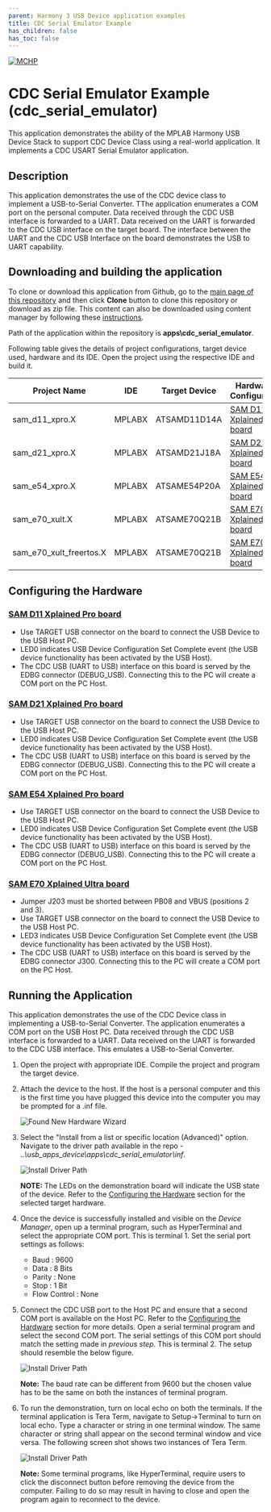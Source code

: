```yaml
---
parent: Harmony 3 USB Device application examples
title: CDC Serial Emulator Example 
has_children: false
has_toc: false
---
```


[![MCHP](https://www.microchip.com/ResourcePackages/Microchip/assets/dist/images/logo.png)](https://www.microchip.com)

# CDC Serial Emulator Example (cdc_serial_emulator)

This application demonstrates the ability of the MPLAB Harmony USB Device Stack to support CDC Device Class using a real-world application. It implements a CDC USART Serial Emulator application. 

## Description

This application demonstrates the use of the CDC device class to implement a USB-to-Serial Converter. TThe application enumerates a COM port on the personal computer. Data received through the CDC USB interface is forwarded to a UART. Data received on the UART is forwarded to the CDC USB interface on the target board. The interface between the UART and the CDC USB Interface on the board demonstrates the USB to UART capability.

## Downloading and building the application

To clone or download this application from Github, go to the [main page of this repository](https://github.com/Microchip-MPLAB-Harmony/usb_apps_device) and then click **Clone** button to clone this repository or download as zip file.
This content can also be downloaded using content manager by following these [instructions](https://github.com/Microchip-MPLAB-Harmony/contentmanager/wiki).

Path of the application within the repository is **apps\cdc_serial_emulator**.

Following table gives the details of project configurations, target device used, hardware and its IDE. Open the project using the respective IDE and build it. 

| Project Name            | IDE    | Target Device   | Hardware / Configuration                       |
| ----------------------- | ------ | --------------- | ---------------------------------------------- |
| sam_d11_xpro.X          | MPLABX | ATSAMD11D14A    | [SAM D11 Xplained Pro board](#config_1)        |
| sam_d21_xpro.X          | MPLABX | ATSAMD21J18A    | [SAM D21 Xplained Pro board](#config_2)        |
| sam_e54_xpro.X          | MPLABX | ATSAME54P20A    | [SAM E54 Xplained Pro board](#config_3)        |
| sam_e70_xult.X          | MPLABX | ATSAME70Q21B    | [SAM E70 Xplained Ultra board](#config_4)      |
| sam_e70_xult_freertos.X | MPLABX | ATSAME70Q21B    | [SAM E70 Xplained Ultra board](#config_4)      |

## <a name="config_title"></a> Configuring the Hardware

### <a name="config_1"></a> [SAM D11 Xplained Pro board](https://www.microchip.com/developmenttools/ProductDetails/atsamd11-xpro)

- Use TARGET USB connector on the board to connect the USB Device to the USB Host PC. 
- LED0 indicates USB Device Configuration Set Complete event (the USB device functionality has been activated by the USB Host). 
- The CDC USB (UART to USB) interface on this board is served by the EDBG connector (DEBUG_USB). Connecting this to the PC will create a COM port on the PC Host. 

### <a name="config_2"></a> [SAM D21 Xplained Pro board](https://www.microchip.com/developmenttools/ProductDetails/atsamd21-xpro)

- Use TARGET USB connector on the board to connect the USB Device to the USB Host PC.
- LED0 indicates USB Device Configuration Set Complete event (the USB device functionality has been activated by the USB Host).
- The CDC USB (UART to USB) interface on this board is served by the EDBG connector (DEBUG_USB). Connecting this to the PC will create a COM port on the PC Host.

### <a name="config_3"></a> [SAM E54 Xplained Pro board](https://www.microchip.com/developmenttools/productdetails/atsame54-xpro)

- Use TARGET USB connector on the board to connect the USB Device to the USB Host PC.
- LED0 indicates USB Device Configuration Set Complete event (the USB device functionality has been activated by the USB Host).
- The CDC USB (UART to USB) interface on this board is served by the EDBG connector (DEBUG_USB). Connecting this to the PC will create a COM port on the PC Host.

### <a name="config_4"></a> [SAM E70 Xplained Ultra board](https://www.microchip.com/DevelopmentTools/ProductDetails/PartNO/DM320113)

- Jumper J203 must be shorted between PB08 and VBUS (positions 2 and 3).
- Use TARGET USB connector on the board to connect the USB Device to the USB Host PC.
- LED3 indicates USB Device Configuration Set Complete event (the USB device functionality has been activated by the USB Host).
- The CDC USB (UART to USB) interface on this board is served by the EDBG connector J300. Connecting this to the PC will create a COM port on the PC Host.

## Running the Application

This application demonstrates the use of the CDC Device class in implementing a USB-to-Serial Converter. The application enumerates a COM port on the USB Host PC. Data received through the CDC USB interface is forwarded to a UART. Data received on the UART is forwarded to the CDC USB interface. This emulates a USB-to-Serial Converter.

1. Open the project with appropriate IDE. Compile the project and program the target device.
1. Attach the device to the host. If the host is a personal computer and this is the first time you have plugged this device into the computer you may be prompted for a .inf file.

    ![Found New Hardware Wizard](images/cdc_serial_emulator_figure_1.png)

1. Select the "Install from a list or specific location (Advanced)" option. Navigate to the driver path available in the repo - *..\usb_apps_device\apps\cdc_serial_emulator\inf*.

    ![Install Driver Path](images/cdc_serial_emulator_figure_2.png)

    **NOTE:** The LEDs on the demonstration board will indicate the USB state of the device. Refer to the [Configuring the Hardware](#config_title) section for the selected target hardware. 

1. Once the device is successfully installed and visible on the *Device Manager*, open up a terminal program, such as HyperTerminal and select the appropriate COM port. This is terminal 1. Set the serial port settings as follows:
    - Baud : 9600
    - Data : 8 Bits
    - Parity : None
    - Stop : 1 Bit
    - Flow Control : None

1. Connect the CDC USB port to the Host PC and ensure that a second COM port is available on the Host PC. Refer to the [Configuring the Hardware](#config_title) section for more details. Open a serial terminal program and select the second COM port. The serial settings of this COM port should match the setting made in *previous step*. This is terminal 2. The setup should resemble the below figure.
    
    ![Install Driver Path](images/cdc_serial_emulator_figure_3.png)

    **Note:** The baud rate can be different from 9600 but the chosen value has to be the same on both the instances of terminal program.

1. To run the demonstration, turn on local echo on both the terminals. If the terminal application is Tera Term, navigate to Setup->Terminal to turn on local echo. Type a character or string in one terminal window. The same character or string shall appear on the second terminal window and vice versa. The following screen shot shows two instances of Tera Term.

    ![Install Driver Path](images/cdc_serial_emulator_figure_4.png)

    **Note:** Some terminal programs, like HyperTerminal, require users to click the disconnect button before removing the device from the computer. Failing to do so may result in having to close and open the program again to reconnect to the device.